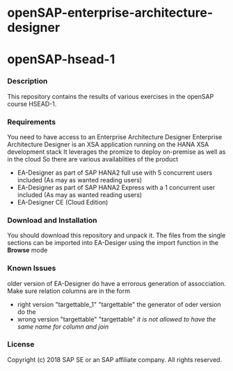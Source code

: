 # openSAP-enterprise-architecture-designer
# openSAP-hsead-1


### Description
This repository contains the results of various exercises in the openSAP course HSEAD-1.

### Requirements
You need to have access to an Enterprise Architecture Designer
Enterprise Architecture Designer is an XSA application running on the HANA XSA development stack
It leverages the promize to deploy on-premise as well as in the cloud
So there are various availablities of the product
- EA-Designer as part of SAP HANA2 full use with 5 concurrent users included (As may as wanted reading users)
- EA-Designer as part of SAP HANA2 Express with a 1 concurrent user included (As may as wanted reading users)
- EA-Designer CE (Cloud Edition) 
### Download and Installation
You should download this repository and unpack it.
The files from the single sections can be imported into EA-Desiger using the import function in the **Browse** mode
### Known Issues
older version of EA-Designer do have a errorous generation of assocciation. Make sure relation columns are in the form
 - right version "targettable_1" "targettable"   the generator of oder version do the 
 - wrong version "targettable"   "targettable"
*it is not allowed to have the same name for column and join*

### License
Copyright (c) 2018 SAP SE or an SAP affiliate company. All rights reserved.
